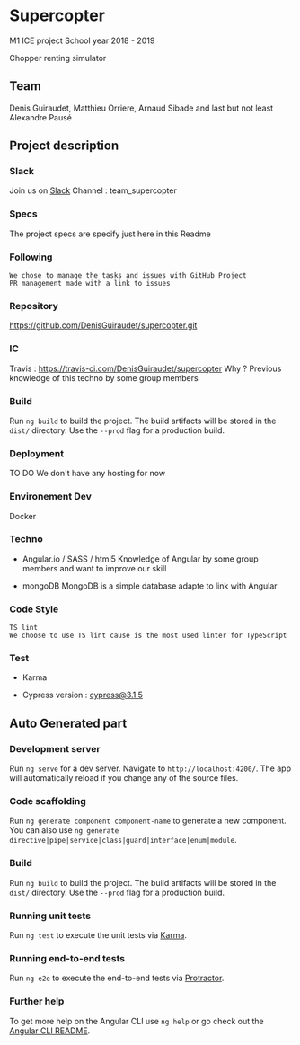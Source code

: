 # Supercopter

M1 ICE project
School year 2018 - 2019

Chopper renting simulator
## Team
Denis Guiraudet, Matthieu Orriere, Arnaud Sibade and last but not least Alexandre Pausé


## Project description

### Slack 
Join us on [Slack](https://courscollab2018.slack.com/)
Channel : team_supercopter

### Specs 
The project specs are specify just here in this Readme

### Following
 	We chose to manage the tasks and issues with GitHub Project
	PR management made with a link to issues

### Repository
https://github.com/DenisGuiraudet/supercopter.git

### IC
Travis : https://travis-ci.com/DenisGuiraudet/supercopter
Why ? Previous knowledge of this techno by some group members

### Build
Run `ng build` to build the project. The build artifacts will be stored in the `dist/` directory. Use the `--prod` flag for a production build.

### Deployment
TO DO
We don't have any hosting for now

### Environement Dev
Docker

### Techno
 - Angular.io / SASS / html5
	Knowledge of Angular by some group members and want to improve our skill

 - mongoDB
	MongoDB is a simple database adapte to link with Angular

### Code Style
	TS lint
	We choose to use TS lint cause is the most used linter for TypeScript

### Test 
 - Karma

 - Cypress
version : cypress@3.1.5


## Auto Generated part

### Development server

Run `ng serve` for a dev server. Navigate to `http://localhost:4200/`. The app will automatically reload if you change any of the source files.

### Code scaffolding

Run `ng generate component component-name` to generate a new component. You can also use `ng generate directive|pipe|service|class|guard|interface|enum|module`.

### Build

Run `ng build` to build the project. The build artifacts will be stored in the `dist/` directory. Use the `--prod` flag for a production build.

### Running unit tests

Run `ng test` to execute the unit tests via [Karma](https://karma-runner.github.io).

### Running end-to-end tests

Run `ng e2e` to execute the end-to-end tests via [Protractor](http://www.protractortest.org/).

### Further help

To get more help on the Angular CLI use `ng help` or go check out the [Angular CLI README](https://github.com/angular/angular-cli/blob/master/README.md).





